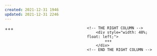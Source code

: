 ```yaml
---
created: 2021-12-31 1946
updated: 2021-12-31 2246
---
```

<div style="width: 100%;">
	<!-- THE LEFT COLUMN -->
		<div style="width: 48%; float: left; margin-right: 4%;">
			+++
		</div>
	<!-- END THE LEFT COLUMN -->
	
	<!-- THE RIGHT COLUMN -->
		<div style="width: 48%; float: left;">
			+++
		</div>
	<!-- END THE RIGHT COLUMN -->
</div>